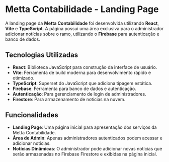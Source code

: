 # Metta Contabilidade - Landing Page

A landing page da **Metta Contabilidade** foi desenvolvida utilizando **React**, **Vite** e **TypeScript**. A página possui uma área exclusiva para o administrador adicionar notícias sobre o ramo, utilizando o **Firebase** para autenticação e banco de dados.

## Tecnologias Utilizadas

- **React**: Biblioteca JavaScript para construção da interface de usuário.
- **Vite**: Ferramenta de build moderna para desenvolvimento rápido e otimizado.
- **TypeScript**: Superset do JavaScript que adiciona tipagem estática.
- **Firebase**: Ferramenta para banco de dados e autenticação.
- **Autenticação**: Para gerenciamento de login de administradores.
- **Firestore**: Para armazenamento de notícias na nuvem.

## Funcionalidades

- **Landing Page**: Uma página inicial para apresentação dos serviços da Metta Contabilidade.
- **Área de Admin**: Apenas administradores autenticados podem acessar e adicionar notícias.
- **Notícias Dinâmicas**: O administrador pode adicionar novas notícias que serão armazenadas no Firebase Firestore e exibidas na página inicial.
